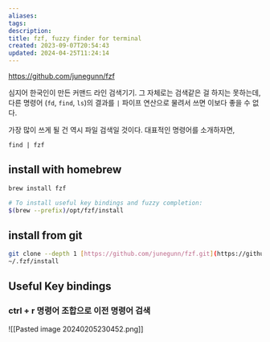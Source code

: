 ```yaml
---
aliases: 
tags: 
description:
title: fzf, fuzzy finder for terminal
created: 2023-09-07T20:54:43
updated: 2024-04-25T11:24:14
---
```

<https://github.com/junegunn/fzf>  

심지어 한국인이 만든 커맨드 라인 검색기기. 그 자체로는 검색같은 걸 하지는 못하는데, 다른 명령어 (`fd`, `find`, `ls`)의 결과를 `|` 파이프 연산으로 물려서 쓰면 이보다 좋을 수 없다.

가장 많이 쓰게 될 건 역시 파일 검색일 것이다. 대표적인 명령어를 소개하자면,

```shell
find | fzf
```

## install with homebrew

```sh
brew install fzf

# To install useful key bindings and fuzzy completion:
$(brew --prefix)/opt/fzf/install
```

## install from git

```sh
git clone --depth 1 [https://github.com/junegunn/fzf.git](https://github.com/junegunn/fzf.git) ~/.fzf
~/.fzf/install
```

## Useful Key bindings

### ctrl + r 명령어 조합으로 이전 명령어 검색

![[Pasted image 20240205230452.png]]
